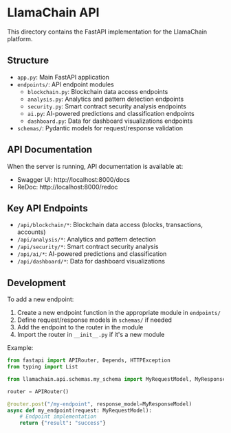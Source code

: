 # LlamaChain API

This directory contains the FastAPI implementation for the LlamaChain platform.

## Structure

- `app.py`: Main FastAPI application
- `endpoints/`: API endpoint modules
  - `blockchain.py`: Blockchain data access endpoints
  - `analysis.py`: Analytics and pattern detection endpoints
  - `security.py`: Smart contract security analysis endpoints
  - `ai.py`: AI-powered predictions and classification endpoints
  - `dashboard.py`: Data for dashboard visualizations endpoints
- `schemas/`: Pydantic models for request/response validation

## API Documentation

When the server is running, API documentation is available at:

- Swagger UI: http://localhost:8000/docs
- ReDoc: http://localhost:8000/redoc

## Key API Endpoints

- `/api/blockchain/*`: Blockchain data access (blocks, transactions, accounts)
- `/api/analysis/*`: Analytics and pattern detection
- `/api/security/*`: Smart contract security analysis
- `/api/ai/*`: AI-powered predictions and classification
- `/api/dashboard/*`: Data for dashboard visualizations

## Development

To add a new endpoint:

1. Create a new endpoint function in the appropriate module in `endpoints/`
2. Define request/response models in `schemas/` if needed
3. Add the endpoint to the router in the module
4. Import the router in `__init__.py` if it's a new module

Example:

```python
from fastapi import APIRouter, Depends, HTTPException
from typing import List

from llamachain.api.schemas.my_schema import MyRequestModel, MyResponseModel

router = APIRouter()

@router.post("/my-endpoint", response_model=MyResponseModel)
async def my_endpoint(request: MyRequestModel):
    # Endpoint implementation
    return {"result": "success"} 